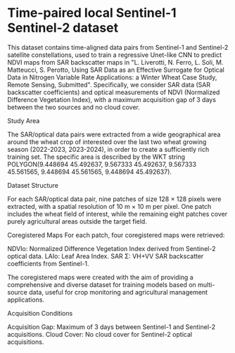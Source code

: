 # Time-paired local Sentinel-1 Sentinel-2 dataset

This dataset contains time-aligned data pairs from Sentinel-1 and Sentinel-2 satellite constellations, used to train a regressive Unet-like CNN to predict NDVI maps from SAR backscatter maps in "L. Liverotti, N. Ferro, L. Soli, M. Matteucci, S. Perotto, Using SAR Data as an Effective Surrogate for Optical Data in Nitrogen Variable Rate Applications: a Winter Wheat Case Study, Remote Sensing, Submitted". Specifically, we consider SAR data (SAR backscatter coefficients) and optical measurements of NDVI (Normalized Difference Vegetation Index), with a maximum acquisition gap of 3 days between the two sources and no cloud cover.

Study Area

The SAR/optical data pairs were extracted from a wide geographical area around the wheat crop of interested over the last two wheat growing season (2022-2023, 2023-2024), in order to create a sufficiently rich training set. The specific area is described by the WKT string POLYGON(9.448694 45.492637, 9.567333 45.492637, 9.567333 45.561565, 9.448694 45.561565, 9.448694 45.492637).

Dataset Structure

For each SAR/optical data pair, nine patches of size 128 × 128 pixels were extracted, with a spatial resolution of 10 m × 10 m per pixel. One patch includes the wheat field of interest, while the remaining eight patches cover purely agricultural areas outside the target field.

Coregistered Maps
For each patch, four coregistered maps were retrieved:

NDVIo: Normalized Difference Vegetation Index derived from Sentinel-2 optical data.
LAIo: Leaf Area Index.
SAR Σ: VH+VV SAR backscatter coefficients from Sentinel-1.

The coregistered maps were created with the aim of providing a comprehensive and diverse dataset for training models based on multi-source data, useful for crop monitoring and agricultural management applications.

Acquisition Conditions

Acquisition Gap: Maximum of 3 days between Sentinel-1 and Sentinel-2 acquisitions.
Cloud Cover: No cloud cover for Sentinel-2 optical acquisitions.
